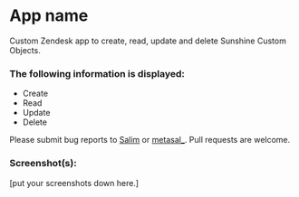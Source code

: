 # App name

Custom Zendesk app to create, read, update and delete Sunshine Custom Objects.

### The following information is displayed:

* Create
* Read
* Update
* Delete

Please submit bug reports to [Salim](mailto:salim@outlook.com.au) or [metasal_](twitter:metasal1). Pull requests are welcome.

### Screenshot(s):
[put your screenshots down here.]
